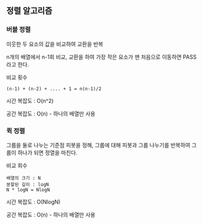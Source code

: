 ## 정렬 알고리즘

### 버블 정렬

이웃한 두 요소의 값을 비교하여 교환을 반복

n개의 배열에서 n-1회 비교, 교환을 하여 가장 작은 요소가 맨 처음으로 이동하면 PASS라고 한다.



비교 횟수

```
(n-1) + (n-2) + .... + 1 = n(n-1)/2
```



시간 복잡도 :  O(n^2)

공간 복잡도 :  O(n) - 하나의 배열만 사용



### 퀵 정렬

그룹을 둘로 나누는 기준점 피봇을 정해, 그룹에 대해 피봇과 그룹 나누기를 반복하여 그룹이 하나가 되면 정열을 마친다.



비교 회수

```
배열의 크기 : N
분할된 깊이 : logN
N * logN = NlogN
```



시간 복잡도 : O(NlogN)

공간 복잡도 : O(n) - 하나의 배열만 사용